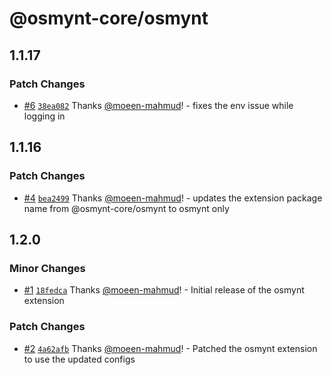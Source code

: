 # @osmynt-core/osmynt

## 1.1.17

### Patch Changes

- [#6](https://github.com/moeen-mahmud/osmynt/pull/6) [`38ea082`](https://github.com/moeen-mahmud/osmynt/commit/38ea08200982f4d9290b759f4c422f6e009a186c) Thanks [@moeen-mahmud](https://github.com/moeen-mahmud)! - fixes the env issue while logging in

## 1.1.16

### Patch Changes

- [#4](https://github.com/moeen-mahmud/osmynt/pull/4) [`bea2499`](https://github.com/moeen-mahmud/osmynt/commit/bea2499401777154216a4cfdf3600e1fe76e11bc) Thanks [@moeen-mahmud](https://github.com/moeen-mahmud)! - updates the extension package name from @osmynt-core/osmynt to osmynt only

## 1.2.0

### Minor Changes

- [#1](https://github.com/moeen-mahmud/osmynt/pull/1) [`18fedca`](https://github.com/moeen-mahmud/osmynt/commit/18fedcaaa14d699105aafd7255d782d30df74d07) Thanks [@moeen-mahmud](https://github.com/moeen-mahmud)! - Initial release of the osmynt extension

### Patch Changes

- [#2](https://github.com/moeen-mahmud/osmynt/pull/2) [`4a62afb`](https://github.com/moeen-mahmud/osmynt/commit/4a62afbc1a974be63c0a3f456a518875630a974b) Thanks [@moeen-mahmud](https://github.com/moeen-mahmud)! - Patched the osmynt extension to use the updated configs
